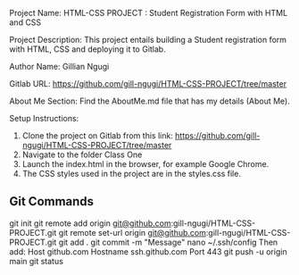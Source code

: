 Project Name: HTML-CSS PROJECT : Student Registration Form with HTML and CSS

Project Description: This project entails building a Student registration form with HTML, CSS and deploying it to Gitlab.

Author Name: Gillian Ngugi

Gitlab URL: https://github.com/gill-ngugi/HTML-CSS-PROJECT/tree/master

About Me Section: Find the AboutMe.md file that has my details (About Me).

Setup Instructions: 
1. Clone the project on Gitlab from this link: https://github.com/gill-ngugi/HTML-CSS-PROJECT/tree/master
2. Navigate to the folder Class One
3. Launch the index.html in the browser, for example Google Chrome.
4. The CSS styles used in the project are in the styles.css file.
    

Git Commands
-------------
git init
git remote add origin git@github.com:gill-ngugi/HTML-CSS-PROJECT.git 
git remote set-url origin git@github.com:gill-ngugi/HTML-CSS-PROJECT.git 
git add .
git commit -m "Message"
nano ~/.ssh/config
Then add: 
Host github.com
 Hostname ssh.github.com
 Port 443
git push -u origin main 
git status


